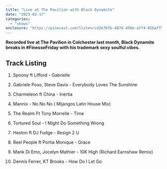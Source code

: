 ```yaml
---
title: "Live at The Pavilion with Black Dynamite"
date: "2023-03-17"
categories: 
  - "shows"
enclosure: "https://pinecast.com/listen/cd2e76fb-d07d-450e-aff4-056aff5b7f82.mp3 60780058 audio/mpeg "
---
```


**Recorded live at The Pavilion in Colchester last month, Black Dynamite breaks in #FinesseFriday with his trademark sexy soulful vibes.**

## Track Listing

1. Spoony ft Lifford - Gabrielle

3. Gabriele Poso, Steve Davis - Everybody Loves The Sunshine

5. Charmeleon ft China - Inertia

7. Mannix - No No No ( Mijangos Latin House Mix)

9. The Realm Ft Tony Morrelle - Time

11. Tortured Soul - I Might Do Something Wrong

13. Heston ft DJ Fudge - Resign 2 U

15. Reel People ft Portia Monique - Grace

17. Mank Di Emo, Jocelyn Mathier - 10K High (Richard Earnshaw Remix)

19. Dennis Ferrer, KT Brooks - How Do I Let Go

